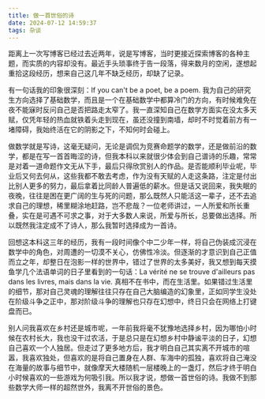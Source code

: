 ```yaml
---
title: 做一首世俗的诗
date: 2024-07-12 14:59:37
tags: 杂谈
---
```


距离上一次写博客已经过去近两年，说是写博客，当时更接近探索博客的各种主题，而实质的内容却没有。最近手头琐事终于告一段落，得来数月的空闲，遂想起重拾这段经历，想来自己这几年不缺乏经历，却缺了记录。

有一句话我的印象很深刻：If you can't be a poet, be a poem. 我为自己的研究生方向选择了基础数学，而且是一个在基础数学中都算冷门的方向，有时候难免在夜不能寐时反问自己是否把路走太窄了。我一直深知自己在数学方面实在没太多天赋，仅凭年轻的热血就铁着头走到现在，虽还没撞到南墙，却时不时觉着前方有一堵障碍，我始终活在它的阴影之下，不知何时会碰上。

做数学就是写诗，这毫无疑问，无论是调侃为竞赛命题学的数学，还是做前沿的数学，都是在写一首首晦涩的诗，但我本科以来就很少体会到自己谱诗的乐趣，常常是对着一道命题作文无从下手，最后只得欣赏别人的作品。是否能顺利毕业呢，毕业后又何去何从，这些我都不敢去考虑，作为没有天赋的人走这条路，注定是付出比别人更多的努力，最后拿着比同龄人普遍低的薪水。但是话又说回来，我失眠的夜晚，往往是困在更广阔的生与死的问题，那么既然人只能活这一辈子，还不去追求自己的理想，稀里糊涂地赶路，岂不悲哉？一位老师讲过，一人所爱和所长重叠，实在是可遇不可求之事，对于大多数人来说，所爱与所长，总要做出选择。所以既然我注定成不了诗人，那么我暂时选择成为一首诗。

回想这本科这三年的经历，我有一段时间像个中二少年一样，将自己伪装成沉浸在数学中的角色，对周遭的一切漠不关心，仿佛性冷淡。但逐渐的才意识到自己正值而立之年，却整日在泡影一样的世界中，错过了世界的太多美好，我又想到每天摸鱼学几个法语单词的日子里看到的一句话：La vérité ne se trouve d'ailleurs pas dans les livres, mais dans la vie. 真相不在书中，而在生活里。如果错过生活里的细节，那对自己灵魂的理解往往只存在自己大脑编造的幻象里，正如同学生没处在阶级斗争之正中，那对阶级斗争的理解也只存在幻想中，终日只会在网络上打键盘而已。

别人问我喜欢在乡村还是城市呢，一年前我将毫不犹豫地选择乡村，因为哪怕小时候在农村长大，我也没干过农活，于是总只是在幻想乡村中静谧平淡的日子，幻想自己喜欢一个人独居。但走过了更多地方后，我才明白自己其实离不开城市的喧嚣，我喜欢独处，但喜欢的是将自己置身在人群、车海中的孤独，喜欢将自己淹没在海量的故事与细节中，就像摩天大楼随机一层楼晚上的一盏灯，然后才终于明白小时候喜欢的一些游戏为何吸引我。所以我才说，想做一首世俗的诗。我做不到那些数学大师一样的超然世外，我离不开世俗的景色。
